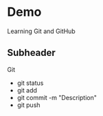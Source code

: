 # Demo
Learning Git and GitHub

## Subheader

Git
- git status
- git add
- git commit -m "Description" 
- git push